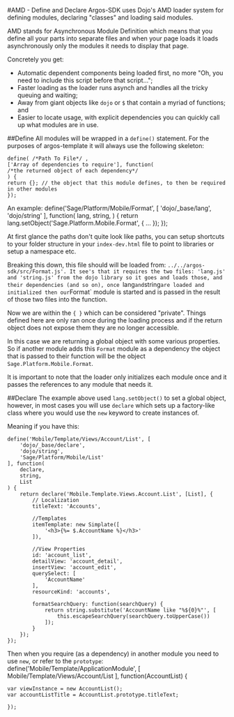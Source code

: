 #AMD - Define and Declare
Argos-SDK uses Dojo's AMD loader system for defining modules, declaring "classes" and loading said modules.

AMD stands for Asynchronous Module Definition which means that you define all your parts into separate files and when your page loads it loads asynchronously only the modules it needs to display that page.

Concretely you get:

* Automatic dependent components being loaded first, no more "Oh, you need to include this script before that script...";
* Faster loading as the loader runs asynch and handles all the tricky queuing and waiting;
* Away from giant objects like `dojo` or `$` that contain a myriad of functions; and
* Easier to locate usage, with explicit dependencies you can quickly call up what modules are in use.

##Define
All modules will be wrapped in a `define()` statement. For the purposes of argos-template it will always use the following skeleton:

    define( /*Path To File*/ , 
    ['Array of dependencies to require'], function(
    /*the returned object of each dependency*/
    ) {
    return {}; // the object that this module defines, to then be required in other modules
    });

An example:
    define('Sage/Platform/Mobile/Format', [
        'dojo/_base/lang',
        'dojo/string'
    ], function(
        lang,
        string,
    ) {
        return lang.setObject('Sage.Platform.Mobile.Format', { ... });
    });

At first glance the paths don't quite look like paths, you can setup shortcuts to your folder structure in your `index-dev.html` file to point to libraries or setup a namespace etc. 

Breaking this down, this file should will be loaded from: `../../argos-sdk/src/Format.js'.
It see's that it requires the two files: 'lang.js' and 'string.js' from the dojo library so it goes and loads those, and their dependencies (and so on), once `lang` and `string` are loaded and initialized then our `Format` module is started and is passed in the result of those two files into the function.

Now we are within the `{ }` which can be considered "private". Things defined here are only ran once during the loading process and if the return object does not expose them they are no longer accessible.

In this case we are returning a global object with some various properties. So if another module adds this `Format` module as a dependency the object that is passed to their function will be the object `Sage.Platform.Mobile.Format`.

It is important to note that the loader only initializes each module once and it passes the references to any module that needs it.

##Declare
The example above used `lang.setObject()` to set a global object, however, in most cases you will use `declare` which sets up a factory-like class where you would use the `new` keyword to create instances of.

Meaning if you have this:

    define('Mobile/Template/Views/Account/List', [
        'dojo/_base/declare',
        'dojo/string',
        'Sage/Platform/Mobile/List'
    ], function(
        declare,
        string,
        List
    ) {
        return declare('Mobile.Template.Views.Account.List', [List], {
            // Localization
            titleText: 'Accounts',

            //Templates
            itemTemplate: new Simplate([
                '<h3>{%= $.AccountName %}</h3>'
            ]),

            //View Properties
            id: 'account_list',
            detailView: 'account_detail',
            insertView: 'account_edit',
            querySelect: [
                'AccountName'
            ],
            resourceKind: 'accounts',

            formatSearchQuery: function(searchQuery) {
                return string.substitute('AccountName like "%${0}%"', [
                    this.escapeSearchQuery(searchQuery.toUpperCase())
                ]);
            }
        });
    });

Then when you require (as a dependency) in another module you need to use `new`, or refer to the `prototype`:
    define('Mobile/Template/ApplicationModule', [
        Mobile/Template/Views/Account/List
    ], function(AccountList) {

    var viewInstance = new AccountList();
    var accountListTitle = AccountList.prototype.titleText;

    });



